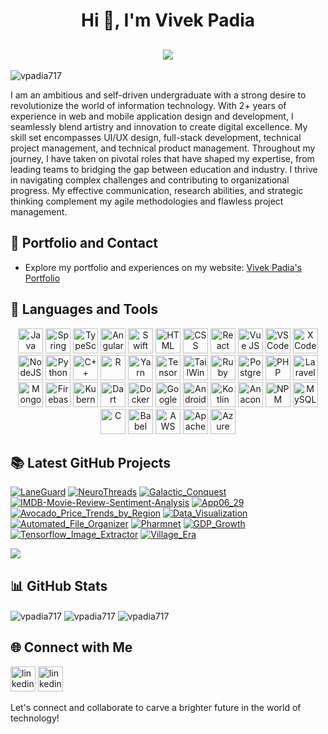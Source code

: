 <h1 align="center">Hi 👋, I'm Vivek Padia</h1>
<h2 align="center">
<img src="https://readme-typing-svg.herokuapp.com?font=Fira+Code&pause=1000&center=true&vCenter=true&lines=Full+Stack+Developer"/>
</h2>

<img src="https://komarev.com/ghpvc/?username=vpadia717&label=Profile%20views&color=0e75b6&style=flat" alt="vpadia717" />

I am an ambitious and self-driven undergraduate with a strong desire to revolutionize the world of information technology. With 2+ years of experience in web and mobile application design and development, I seamlessly blend artistry and innovation to create digital excellence. My skill set encompasses UI/UX design, full-stack development, technical project management, and technical product management. Throughout my journey, I have taken on pivotal roles that have shaped my expertise, from leading teams to bridging the gap between education and industry. I thrive in navigating complex challenges and contributing to organizational progress. My effective communication, research abilities, and strategic thinking complement my agile methodologies and flawless project management.

## 📝 Portfolio and Contact

- Explore my portfolio and experiences on my website: [Vivek Padia's Portfolio](https://vpadia717.github.io/VDevStack)

## 🧰 Languages and Tools

<p align="center"><img alt="Java" width="40" height="40" src="https://cdn.jsdelivr.net/gh/devicons/devicon/icons/java/java-original.svg"/>
<img alt="Spring" width="40" height="40" src="https://cdn.jsdelivr.net/gh/devicons/devicon/icons/javascript/javascript-original.svg" />
<img alt="TypeScript" width="40" height="40" src="https://cdn.jsdelivr.net/gh/devicons/devicon/icons/typescript/typescript-original.svg" />
<img alt="Angular" width="40" height="40" src="https://cdn.jsdelivr.net/gh/devicons/devicon/icons/angularjs/angularjs-original.svg" />
<img alt="Swift" width="40" height="40" src="https://cdn.jsdelivr.net/gh/devicons/devicon/icons/swift/swift-original.svg" />
<img alt="HTML" width="40" height="40" src="https://cdn.jsdelivr.net/gh/devicons/devicon/icons/html5/html5-plain.svg" />
<img alt="CSS" width="40" height="40" src="https://cdn.jsdelivr.net/gh/devicons/devicon/icons/css3/css3-original.svg" />
<img  alt="React" width="40" height="40"  src="https://cdn.jsdelivr.net/gh/devicons/devicon/icons/react/react-original.svg" />
<img  alt="Vue JS" width="40" height="40"  src="https://cdn.jsdelivr.net/gh/devicons/devicon/icons/vuejs/vuejs-original.svg" />
<img  alt="VS Code" width="40" height="40"  src="https://cdn.jsdelivr.net/gh/devicons/devicon/icons/vscode/vscode-original.svg" />
<img  alt="X Code" width="40" height="40"  src="https://cdn.jsdelivr.net/gh/devicons/devicon/icons/xcode/xcode-original.svg" />
<img  alt="NodeJS" width="40" height="40"  src="https://cdn.jsdelivr.net/gh/devicons/devicon/icons/nodejs/nodejs-original.svg" />
<img  alt="Python" width="40" height="40"  src="https://cdn.jsdelivr.net/gh/devicons/devicon/icons/python/python-original.svg" />
<img  alt="C++" width="40" height="40"  src="https://cdn.jsdelivr.net/gh/devicons/devicon/icons/cplusplus/cplusplus-line.svg" />
<img  alt="R" width="40" height="40"  src="https://cdn.jsdelivr.net/gh/devicons/devicon/icons/r/r-original.svg" />
<img  alt="Yarn" width="40" height="40"  src="https://cdn.jsdelivr.net/gh/devicons/devicon/icons/yarn/yarn-original.svg" />
<img  alt="TensorFlow" width="40" height="40"  src="https://cdn.jsdelivr.net/gh/devicons/devicon/icons/tensorflow/tensorflow-original.svg" />
<img  alt="TailWins CSS" width="40" height="40"  src="https://cdn.jsdelivr.net/gh/devicons/devicon/icons/tailwindcss/tailwindcss-plain.svg" />
<img  alt="Ruby" width="40" height="40"  src="https://cdn.jsdelivr.net/gh/devicons/devicon/icons/ruby/ruby-original.svg" />
<img  alt="Postgresql" width="40" height="40"  src="https://cdn.jsdelivr.net/gh/devicons/devicon/icons/postgresql/postgresql-original.svg" />
<img  alt="PHP" width="40" height="40"  src="https://cdn.jsdelivr.net/gh/devicons/devicon/icons/php/php-original.svg" />
<img  alt="Laravel" width="40" height="40"  src="https://cdn.jsdelivr.net/gh/devicons/devicon/icons/laravel/laravel-plain.svg" />
<img  alt="MongoDB" width="40" height="40"  src="https://cdn.jsdelivr.net/gh/devicons/devicon/icons/mongodb/mongodb-original.svg" />
<img  alt="Firebase" width="40" height="40"  src="https://cdn.jsdelivr.net/gh/devicons/devicon/icons/firebase/firebase-plain.svg" />
<img  alt="Kubernetes" width="40" height="40"  src="https://cdn.jsdelivr.net/gh/devicons/devicon/icons/kubernetes/kubernetes-plain.svg" />
<img  alt="Dart" width="40" height="40"  src="https://cdn.jsdelivr.net/gh/devicons/devicon/icons/dart/dart-original.svg" />
<img  alt="Docker" width="40" height="40"  src="https://cdn.jsdelivr.net/gh/devicons/devicon/icons/docker/docker-original.svg" />
<img  alt="Google Cloud" width="40" height="40"  src="https://cdn.jsdelivr.net/gh/devicons/devicon/icons/googlecloud/googlecloud-original.svg" />
<img  alt="Android" width="40" height="40"  src="https://cdn.jsdelivr.net/gh/devicons/devicon/icons/android/android-original.svg" />
<img  alt="Kotlin" width="40" height="40"  src="https://cdn.jsdelivr.net/gh/devicons/devicon/icons/kotlin/kotlin-original.svg" />
<img  alt="Anaconda" width="40" height="40"  src="https://cdn.jsdelivr.net/gh/devicons/devicon/icons/anaconda/anaconda-original.svg" />
<img  alt="NPM" width="40" height="40"  src="https://cdn.jsdelivr.net/gh/devicons/devicon/icons/npm/npm-original-wordmark.svg" />
<img  alt="MySQL" width="40" height="40"  src="https://cdn.jsdelivr.net/gh/devicons/devicon/icons/mysql/mysql-original.svg" />
<img  alt="C" width="40" height="40"  src="https://cdn.jsdelivr.net/gh/devicons/devicon/icons/c/c-original.svg" />
<img  alt="Babel" width="40" height="40"  src="https://cdn.jsdelivr.net/gh/devicons/devicon/icons/babel/babel-original.svg" />
<img  alt="AWS" width="40" height="40"  src="https://cdn.jsdelivr.net/gh/devicons/devicon/icons/amazonwebservices/amazonwebservices-original.svg" />
<img  alt="Apache" width="40" height="40"  src="https://cdn.jsdelivr.net/gh/devicons/devicon/icons/apache/apache-original.svg" />
<img  alt="Azure" width="40" height="40"  src="https://cdn.jsdelivr.net/gh/devicons/devicon/icons/azure/azure-original.svg" />
</p>

## 📚 Latest GitHub Projects

[![LaneGuard](https://github-readme-stats.vercel.app/api/pin/?username=Vpadia717&theme=react&hide_border=true&repo=LaneGuard&border_radius=10&show_owner=false)](https://github.com/Vpadia717/LaneGuard)
[![NeuroThreads](https://github-readme-stats.vercel.app/api/pin/?username=Vpadia717&theme=react&hide_border=true&border_radius=10&repo=NeuroThreads&show_owner=false)](https://github.com/Vpadia717/NeuroThreads)
[![Galactic_Conquest](https://github-readme-stats.vercel.app/api/pin/?username=Vpadia717&theme=react&hide_border=true&border_radius=10&repo=Galactic_Conquest&show_owner=false)](https://github.com/Vpadia717/Galactic_Conquest)
[![IMDB-Movie-Review-Sentiment-Analysis](https://github-readme-stats.vercel.app/api/pin/?username=Vpadia717&theme=react&hide_border=true&border_radius=10&repo=IMDB-Movie-Review-Sentiment-Analysis-with-TensorFlow-and-Hub&show_owner=false)](https://github.com/Vpadia717/IMDB-Movie-Review-Sentiment-Analysis-with-TensorFlow-and-Hub)
[![App06_29](https://github-readme-stats.vercel.app/api/pin/?username=Vpadia717&theme=react&hide_border=true&border_radius=10&repo=App06_29&show_owner=false)](https://github.com/Vpadia717/App06_29)
[![Avocado_Price_Trends_by_Region](https://github-readme-stats.vercel.app/api/pin/?username=Vpadia717&theme=react&hide_border=true&border_radius=10&repo=Avocado_Price_Trends_by_Region&show_owner=false)](https://github.com/Vpadia717/Avocado_Price_Trends_by_Region)
[![Data_Visualization](https://github-readme-stats.vercel.app/api/pin/?username=Vpadia717&theme=react&hide_border=true&border_radius=10&repo=Data_Visualization&show_owner=false)](https://github.com/Vpadia717/Data_Visualization)
[![Automated_File_Organizer](https://github-readme-stats.vercel.app/api/pin/?username=Vpadia717&theme=react&hide_border=true&border_radius=10&repo=Automated_File_Organizer&show_owner=false)](https://github.com/Vpadia717/Automated_File_Organizer)
[![Pharmnet](https://github-readme-stats.vercel.app/api/pin/?username=Vpadia717&theme=react&hide_border=true&border_radius=10&repo=Pharmnet&show_owner=false)](https://github.com/Vpadia717/Pharmnet)
[![GDP_Growth](https://github-readme-stats.vercel.app/api/pin/?username=Vpadia717&theme=react&hide_border=true&border_radius=10&repo=GDP_Growth&show_owner=false)](https://github.com/Vpadia717/GDP_Growth)
[![Tensorflow_Image_Extractor](https://github-readme-stats.vercel.app/api/pin/?username=Vpadia717&theme=react&hide_border=true&border_radius=10&repo=Tensorflow_Image_Extractor&show_owner=false)](https://github.com/Vpadia717/Tensorflow_Image_Extractor)
[![Village_Era](https://github-readme-stats.vercel.app/api/pin/?username=Vpadia717&theme=react&hide_border=true&border_radius=10&repo=Village_Era&show_owner=false)](https://github.com/Vpadia717/Village_Era)

[<img src="https://custom-icon-badges.demolab.com/badge/-Follow%20Me-blue?style=for-the-badge&logo=github&logoColor=white"/>](https://github.com/Vpadia717)

## 📊 GitHub Stats

<img align="center" src="https://github-readme-stats-salesp07.vercel.app/api?username=vpadia717&count_private=false&show_icons=true&theme=react&hide_border=true&border_radius=10&rank_icon=github" alt="vpadia717" />

<img align="center" src="https://streak-stats.demolab.com?user=vpadia717&theme=react&hide_border=true&border_radius=10" alt="vpadia717" />

<img align="center" src="https://github-readme-stats-salesp07.vercel.app/api/top-langs/?username=vpadia717&hide=HTML&langs_count=15&layout=compact&theme=react&hide_border=true&border_radius=10&exclude_repo=github-readme-stats" alt="vpadia717" />

## 🌐 Connect with Me

<p align="left">
<a href="https://www.linkedin.com/in/vivek-padia-4a30601b5/" target="_blank"><img  alt="linkedin" width="40" height="40"  src="https://cdn.jsdelivr.net/gh/devicons/devicon/icons/linkedin/linkedin-original.svg" /></a>
<a href="https://www.facebook.com/vikky.padia" target="_blank"><img  alt="linkedin" width="40" height="40"  src="https://cdn.jsdelivr.net/gh/devicons/devicon/icons/facebook/facebook-original.svg" /></a>
</p>

Let's connect and collaborate to carve a brighter future in the world of technology!
